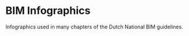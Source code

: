BIM Infographics
================

Infographics used in many chapters of the Dutch National BIM guidelines.
